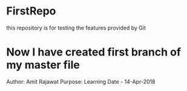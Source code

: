 # FirstRepo
this repository is for testing the features provided by Git

# Now I have created first branch of my master file
Author: Amit Rajawat
Purpose: Learning
Date - 14-Apr-2018
